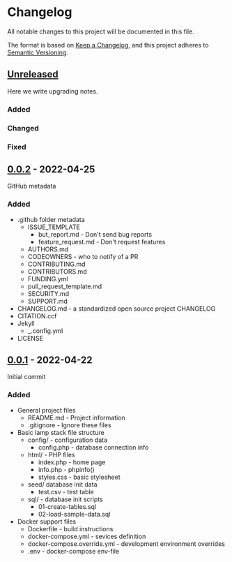 # Changelog
All notable changes to this project will be documented in this file.

The format is based on [Keep a Changelog](https://keepachangelog.com/en/1.0.0/),
and this project adheres to [Semantic Versioning](https://semver.org/spec/v2.0.0.html).

## [Unreleased]

Here we write upgrading notes.
 
### Added
 
### Changed
 
### Fixed


## [0.0.2] - 2022-04-25

GitHub metadata

### Added
- .github folder metadata
  - ISSUE_TEMPLATE
    - but_report.md - Don't send bug reports
    - feature_request.md - Don't request features
  - AUTHORS.md
  - CODEOWNERS - who to notify of a PR
  - CONTRIBUTING.md
  - CONTRIBUTORS.md
  - FUNDING.yml
  - pull_request_template.md
  - SECURITY.md
  - SUPPORT.md
- CHANGELOG.md - a standardized open source project CHANGELOG
- CITATION.ccf
- Jekyll
  - _.config.yml
- LICENSE

## [0.0.1] - 2022-04-22

Initial commit

### Added
- General project files
  - README.md - Project information
  - .gitignore - Ignore these files
- Basic lamp stack file structure
  - config/ - configuration data
    - config.php - database connection info
  - html/ - PHP files
    - index.php - home page
    - info.php - phpinfo()
    - styles.css - basic stylesheet
  - seed/ database init data
    - test.csv - test table
  - sql/ - database init scripts
    - 01-create-tables.sql
    - 02-load-sample-data.sql
- Docker support files
  - Dockerfile - build instructions
  - docker-compose.yml - sevices definition
  - docker-compose.override.yml - development environment overrides
  - .env - docker-compose env-file

[Unreleased]: https://github.com/olivierlacan/keep-a-changelog/compare/v0.0.2...HEAD
[0.0.2]: https://github.com/chigeekgreg/lampstack/compare/v0.0.1...v0.0.2
[0.0.1]: https://github.com/chigeekgreg/lampstack/releases/tag/v0.0.1